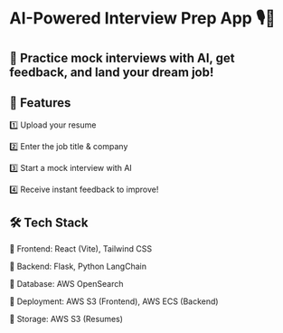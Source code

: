 # AI-Powered Interview Prep App 🎙️🤖

## 🚀 Practice mock interviews with AI, get feedback, and land your dream job!

## 📌 Features

1️⃣ Upload your resume

2️⃣ Enter the job title & company

3️⃣ Start a mock interview with AI

4️⃣ Receive instant feedback to improve!

## 🛠️ Tech Stack

🔹 Frontend: React (Vite), Tailwind CSS

🔹 Backend: Flask, Python LangChain

🔹 Database: AWS OpenSearch

🔹 Deployment: AWS S3 (Frontend), AWS ECS (Backend)

🔹 Storage: AWS S3 (Resumes)
